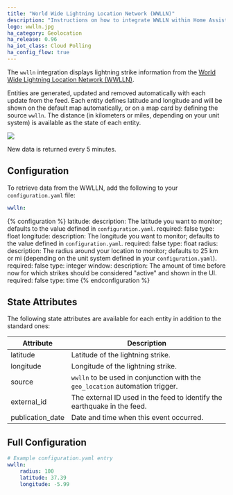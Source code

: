 ```yaml
---
title: "World Wide Lightning Location Network (WWLLN)"
description: "Instructions on how to integrate WWLLN within Home Assistant."
logo: wwlln.jpg
ha_category: Geolocation
ha_release: 0.96
ha_iot_class: Cloud Polling
ha_config_flow: true
---
```


The `wwlln` integration displays lightning strike information from the
[World Wide Lightning Location Network (WWLLN)](http://wwlln.net).

Entities are generated, updated and removed automatically with each update 
from the feed. Each entity defines latitude and longitude and will be shown 
on the default map automatically, or on a map card by defining the source 
`wwlln`. The distance (in kilometers or miles, depending on your unit system)
is available as the state of each entity.

<p class='img'>
  <img src='{{site_root}}/images/screenshots/wwlln-feed-map.png' />
</p>

New data is returned every 5 minutes.

## Configuration

To retrieve data from the WWLLN, add the following to your `configuration.yaml`
file:

```yaml
wwlln:
```

{% configuration %}
latitude:
  description: The latitude you want to monitor; defaults to the value defined in `configuration.yaml`.
  required: false
  type: float
longitude:
  description: The longitude you want to monitor; defaults to the value defined in `configuration.yaml`.
  required: false
  type: float
radius:
  description: The radius around your location to monitor; defaults to 25 km or mi (depending on the unit system defined in your `configuration.yaml`).
  required: false
  type: integer
window:
  description: The amount of time before now for which strikes should be considered "active" and shown in the UI.
  required: false
  type: time
{% endconfiguration %}

## State Attributes

The following state attributes are available for each entity in addition to 
the standard ones:

| Attribute          | Description |
|--------------------|-------------|
| latitude           | Latitude of the lightning strike. |
| longitude          | Longitude of the lightning strike. |
| source             | `wwlln` to be used in conjunction with the `geo_location` automation trigger. |
| external_id        | The external ID used in the feed to identify the earthquake in the feed. |
| publication_date   | Date and time when this event occurred. |

## Full Configuration

```yaml
# Example configuration.yaml entry
wwlln:
    radius: 100
    latitude: 37.39
    longitude: -5.99
```
